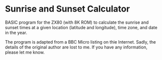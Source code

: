 # Sunrise and Sunset Calculator

BASIC program for the ZX80 (with 8K ROM) to calculate the sunrise and sunset times at a given location (latitude and longitude), time zone, and date in the year.

The program is adapted from a BBC Micro listing on thie Internet. Sadly, the details of the original author are lost to me. If you have any information, please let me know.
